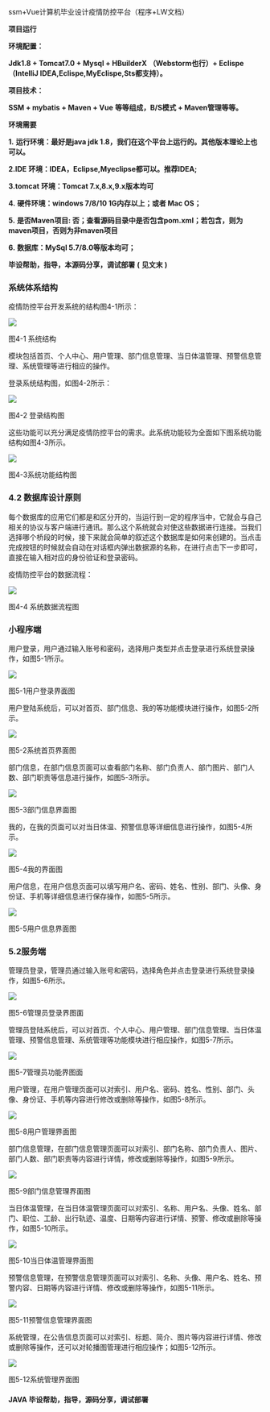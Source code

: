 ssm+Vue计算机毕业设计疫情防控平台（程序+LW文档）

**项目运行**

**环境配置：**

**Jdk1.8 + Tomcat7.0 + Mysql + HBuilderX** **（Webstorm也行）+ Eclispe（IntelliJ
IDEA,Eclispe,MyEclispe,Sts都支持）。**

**项目技术：**

**SSM + mybatis + Maven + Vue** **等等组成，B/S模式 + Maven管理等等。**

**环境需要**

**1.** **运行环境：最好是java jdk 1.8，我们在这个平台上运行的。其他版本理论上也可以。**

**2.IDE** **环境：IDEA，Eclipse,Myeclipse都可以。推荐IDEA;**

**3.tomcat** **环境：Tomcat 7.x,8.x,9.x版本均可**

**4.** **硬件环境：windows 7/8/10 1G内存以上；或者 Mac OS；**

**5.** **是否Maven项目: 否；查看源码目录中是否包含pom.xml；若包含，则为maven项目，否则为非maven项目**

**6.** **数据库：MySql 5.7/8.0等版本均可；**

**毕设帮助，指导，本源码分享，调试部署** **(** **见文末** **)**

### 系统体系结构

疫情防控平台开发系统的结构图4-1所示：

![](./res/ec082db55d7641e0bd82d2a127983f76.png)

图4-1 系统结构

模块包括首页、个人中心、用户管理、部门信息管理、当日体温管理、预警信息管理、系统管理等进行相应的操作。

登录系统结构图，如图4-2所示：

![](./res/44df091317ad4459affb544117bc3a5e.png)

图4-2 登录结构图

这些功能可以充分满足疫情防控平台的需求。此系统功能较为全面如下图系统功能结构如图4-3所示。

![](./res/78332da5271d4629bc76a5f7d93d6265.png)

图4-3系统功能结构图

### 4.2 数据库设计原则

每个数据库的应用它们都是和区分开的，当运行到一定的程序当中，它就会与自己相关的协议与客户端进行通讯。那么这个系统就会对使这些数据进行连接。当我们选择哪个桥段的时候，接下来就会简单的叙述这个数据库是如何来创建的。当点击完成按钮的时候就会自动在对话框内弹出数据源的名称，在进行点击下一步即可，直接在输入相对应的身份验证和登录密码。

疫情防控平台的数据流程：

![](./res/9a457fd448da47f4b1cfae9bf4f6bd25.png)

图4-4 系统数据流程图

### 小程序端

用户登录，用户通过输入账号和密码，选择用户类型并点击登录进行系统登录操作，如图5-1所示。

![](./res/fa7f426851cc470c960e871f8b77d5b4.png)

图5-1用户登录界面图

用户登陆系统后，可以对首页、部门信息、我的等功能模块进行操作，如图5-2所示。

![](./res/70a15d11d2d64bce8149d34f78da2d10.png)

图5-2系统首页界面图

部门信息，在部门信息页面可以查看部门名称、部门负责人、部门图片、部门人数、部门职责等信息进行操作，如图5-3所示。

![](./res/8e715f40f75f4081bfc9caa0757698a4.png)

图5-3部门信息界面图

我的，在我的页面可以对当日体温、预警信息等详细信息进行操作，如图5-4所示。

![](./res/cd0f266b9bf44acab70bcae13ac2df69.png)

图5-4我的界面图

用户信息，在用户信息页面可以填写用户名、密码、姓名、性别、部门、头像、身份证、手机等详细信息进行保存操作，如图5-5所示。

![](./res/01ac64550c8f4ed4bffa5609ffd371fa.png)

图5-5用户信息界面图

### 5.2服务端

管理员登录，管理员通过输入账号和密码，选择角色并点击登录进行系统登录操作，如图5-6所示。

![](./res/c2e1add940a443038a3b501e133027ea.png)

图5-6管理员登录界图面

管理员登陆系统后，可以对首页、个人中心、用户管理、部门信息管理、当日体温管理、预警信息管理、系统管理等功能模块进行相应操作，如图5-7所示。

![](./res/e4ce204c42f84318be0188c11d3cd20c.png)

图5-7管理员功能界图面

用户管理，在用户管理页面可以对索引、用户名、密码、姓名、性别、部门、头像、身份证、手机等内容进行修改或删除等操作，如图5-8所示。

![](./res/62952bb2fb584669bd914cafe3a76944.png)

图5-8用户管理界面图

部门信息管理，在部门信息管理页面可以对索引、部门名称、部门负责人、图片、部门人数、部门职责等内容进行详情，修改或删除等操作，如图5-9所示。

![](./res/0684e03b525e46e5b706d6106c750fc3.png)

图5-9部门信息管理界面图

当日体温管理，在当日体温管理页面可以对索引、名称、用户名、头像、姓名、部门、职位、工龄、出行轨迹、温度、日期等内容进行详情、预警、修改或删除等操作，如图5-10所示。

![](./res/8384498fe55541dbbaf884017f79684f.png)

图5-10当日体温管理界面图

预警信息管理，在预警信息管理页面可以对索引、名称、头像、用户名、姓名、预警内容、日期等内容进行详情、修改或删除等操作，如图5-11所示。

![](./res/45a60a6833fb474f85948fe7cb58a330.png)

图5-11预警信息管理界面图

系统管理，在公告信息页面可以对索引、标题、简介、图片等内容进行详情、修改或删除等操作，还可以对轮播图管理进行相应操作；如图5-12所示。

![](./res/2f4254826f5e40c2873b7b767fe06a70.png)

图5-12系统管理界面图

#### **JAVA** **毕设帮助，指导，源码分享，调试部署**

